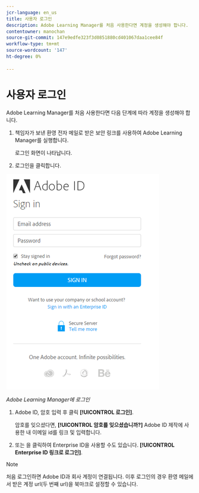 ```yaml
---
jcr-language: en_us
title: 사용자 로그인
description: Adobe Learning Manager를 처음 사용한다면 계정을 생성해야 합니다.
contentowner: manochan
source-git-commit: 147e9edfe323f3d0851880cd401067daa1cee84f
workflow-type: tm+mt
source-wordcount: '147'
ht-degree: 0%

---
```




# 사용자 로그인

Adobe Learning Manager를 처음 사용한다면 다음 단계에 따라 계정을 생성해야 합니다.

1. 책임자가 보낸 환영 전자 메일로 받은 보안 링크를 사용하여 Adobe Learning Manager를 실행합니다.

   로그인 화면이 나타납니다.

1. 로그인을 클릭합니다.

![](assets/adobeid-signin.png)

*Adobe Learning Manager에 로그인*

1. Adobe ID, 암호 입력 후 클릭 **[!UICONTROL 로그인]**.

   암호를 잊으셨다면, **[!UICONTROL 암호를 잊으셨습니까?]** Adobe ID 제작에 사용한 내 이메일 id를 링크 및 입력합니다.

1. 또는 을 클릭하여 Enterprise ID을 사용할 수도 있습니다. **[!UICONTROL Enterprise ID 링크로 로그인]**.

>[!NOTE]
>
>처음 로그인하면 Adobe ID과 회사 계정이 연결됩니다. 이후 로그인의 경우 환영 메일에서 받은 계정 url(두 번째 url)을 북마크로 설정할 수 있습니다.
